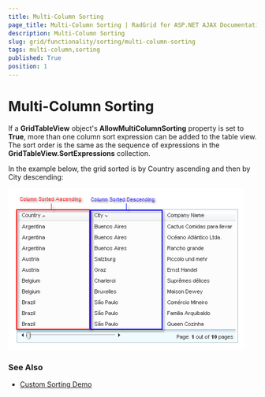 ```yaml
---
title: Multi-Column Sorting
page_title: Multi-Column Sorting | RadGrid for ASP.NET AJAX Documentation
description: Multi-Column Sorting
slug: grid/functionality/sorting/multi-column-sorting
tags: multi-column,sorting
published: True
position: 1
---
```


# Multi-Column Sorting


If a **GridTableView** object's **AllowMultiColumnSorting** property is set to **True**, more than one column sort expression can be added to the table view. The sort order is the same as the sequence of expressions in the **GridTableView.SortExpressions** collection.

In the example below, the grid sorted is by Country ascending and then by City descending:

![Multi-Column Sorting](images/grd_MultiColumnSort.png)

### See Also

 * [Custom Sorting Demo](https://demos.telerik.com/aspnet-ajax/grid/examples/functionality/sorting/custom-sorting/defaultcs.aspx)
